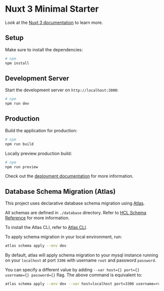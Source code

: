 # Nuxt 3 Minimal Starter

Look at the [Nuxt 3 documentation](https://nuxt.com/docs/getting-started/introduction) to learn more.

## Setup

Make sure to install the dependencies:

```bash
# npm
npm install
```

## Development Server

Start the development server on `http://localhost:3000`:

```bash
# npm
npm run dev
```

## Production

Build the application for production:

```bash
# npm
npm run build
```

Locally preview production build:

```bash
# npm
npm run preview
```

Check out the [deployment documentation](https://nuxt.com/docs/getting-started/deployment) for more information.

## Database Schema Migration (Atlas)

This project uses declarative database schema migration using [Atlas](https://atlasgo.io/).

All schemas are defined in `./database` directory. Refer to [HCL Schema Reference](https://atlasgo.io/atlas-schema/hcl) for more information.

To install the Atlas CLI, refer to [Atlas CLI](https://atlasgo.io/getting-started).

To apply schema migration in your local environment, run:

```bash
atlas schema apply --env dev
```

By default, atlas will apply schema migration to your mysql instance running on your `localhost` at port `3306` with username `root` and password `password`.

You can specify a different value by adding `--var host={} port={} username={} password={}` flag. The above command is equivalent to:

```bash
atlas schema apply --env dev --var host=localhost port=3306 username=root password=password
```
